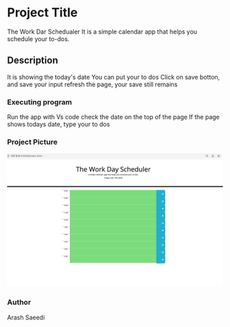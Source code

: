 # Project Title
The Work Dar Schedualer
It is a simple calendar app that helps you schedule your to-dos.
 
## Description

It is showing the today's date
You can put your to dos
Click on save botton, and save your input
refresh the page, your save still remains



### Executing program

Run the app with Vs code
check the date on the top of the page
If the page shows todays date, type your to dos

### Project Picture
![](mock-up.png)

### Author
Arash Saeedi 